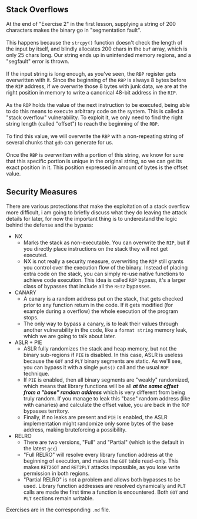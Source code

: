 ## Stack Overflows

At the end of "Exercise 2" in the first lesson, supplying a string of 200 characters makes the binary go in "segmentation fault".\
\
This happens because the `strcpy()` function doesn't check the length of the input by itself, and blindly allocates 200 chars in the `buf` array, which is only 25 chars long. Our string ends up in unintended memory regions, and a "segfault" error is thrown.\
\
If the input string is long enough, as you've seen, the `RBP` register gets overwritten with it. Since the beginning of the `RBP` is always 8 bytes before the `RIP` address, if we overwrite those 8 bytes with junk data, we are at the right position in memory to write a canonical 48-bit address in the `RIP`.\
\
As the `RIP` holds the value of the next instruction to be executed, being able to do this means to execute arbitrary code on the system. This is called a "stack overflow" vulnerability. To exploit it, we only need to find the right string length (called "offset") to reach the beginning of the `RBP`.\
\
To find this value, we will overwrite the `RBP` with a non-repeating string of several chunks that `gdb` can generate for us.\
\
Once the `RBP` is overwritten with a portion of this string, we know for sure that this specific portion is unique in the original string, so we can get its exact position in it. This position expressed in amount of bytes is the offset value.

## Security Measures

There are various protections that make the exploitation of a stack overflow more difficult, i am going to briefly discuss what they do leaving the attack details for later, for now the important thing is to underestand the logic behind the defense and the bypass:

- NX
  - Marks the stack as non-executable. You can overwrite the `RIP`, but if you directly place instructions on the stack they will not get executed. 
  - NX is not really a security measure, overwriting the `RIP` still grants you control over the execution flow of the binary. Instead of placing extra code on the stack, you can simply re-use native functions to achieve code execution. This idea is called `ROP` bypass, it's a larger class of bypasses that include all the `RET2` bypasses.
- CANARY
  - A canary is a random address put on the stack, that gets checked prior to any function return in the code. If it gets modified (for example during a overflow) the whole execution of the program stops.
  - The only way to bypass a canary, is to leak their values through another vulnerability in the code, like a `format string` memory leak, which we are going to talk about later.
- ASLR + PIE
  - ASLR fully randomizes the stack and heap memory, but not the binary sub-regions if `PIE` is disabled. In this case, ASLR is useless because the `GOT` and `PLT` binary segments are static. As we'll see, you can bypass it with a single `puts()` call and the usual `ROP` technique.
  - If `PIE` is enabled, then all binary segments are "weakly" randomized, which means that library functions will be all _**at the same offset from a "base" random address**_ which is very different from being truly random. If you manage to leak this "base" random address (like with canaries) and calculate the offset value, you are back in the `ROP` bypasses territory.
  - Finally, if no leaks are present and `PIE` is enabled, the ASLR implementation might randomize only some bytes of the base address, making bruteforcing a possibility.
- RELRO
  - There are two versions, "Full" and "Partial" (which is the default in the latest `gcc`)
  - "Full RELRO" will resolve every library function address at the beginning of execution, and makes the `GOT` table read-only. This makes `RET2GOT` and `RET2PLT` attacks impossible, as you lose write permission in both regions.
  - "Partial RELRO" is not a problem and allows both bypasses to be used. Library function addresses are resolved dynamically and `PLT` calls are made the first time a function is encountered. Both `GOT` and `PLT` sections remain writable.

Exercises are in the corresponding `.md` file.
